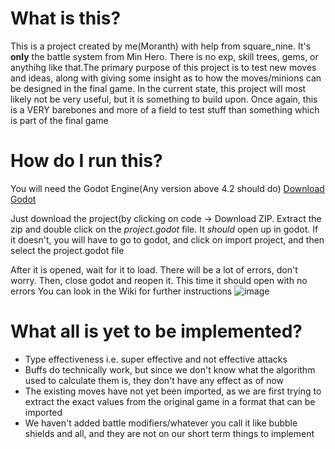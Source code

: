 # What is this?
This is a project created by me(Moranth) with help from square_nine. It's **only** the battle system from Min Hero. There is no exp, skill trees, gems, or anythihg like that.The primary purpose of this project is to test new moves and ideas, 
along with giving some insight as to how the moves/minions can be designed in the final game. In the current state, this project will most likely not be very useful, but it is something to build upon.
Once again, this is a VERY barebones and more of a field to test stuff than something which is part of the final game

# How do I run this?
You will need the Godot Engine(Any version above 4.2 should do) [Download Godot](https://godotengine.org/download/windows/)

Just download the project(by clicking on code -> Download ZIP. Extract the zip and double click on the *project.godot* file. It *should* open up in godot. If it doesn't, you will have to go to godot, and click on import project, and then select the
project.godot file 

After it is opened, wait for it to load. There will be a lot of errors, don't worry. Then, close godot and reopen it. This time it should open with no errors
You can look in the Wiki for further instructions
![image](https://github.com/AzzaamNasir/Min-Hero/assets/162361059/602f6b26-4ee5-4caa-8c5e-345aa3c881bc)


# What all is yet to be implemented?
- Type effectiveness i.e. super effective and not effective attacks
- Buffs do technically work, but since we don't know what the algorithm used to calculate them is, they don't have any effect as of now
- The existing moves have not yet been imported, as we are first trying to extract the exact values from the original game in a format that can be imported
- We haven't added battle modifiers/whatever you call it like bubble shields and all, and they are not on our short term things to implement

